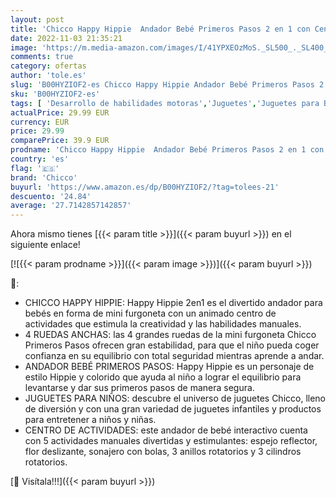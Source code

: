 ```yaml
---
layout: post
title: 'Chicco Happy Hippie  Andador Bebé Primeros Pasos 2 en 1 con Centro de Actividades  Correpasillos Bebé con Forma de Autobús con 4 Ruedas Grandes – Juguete Educativo Infantil  Juguetes Bebé 9-24 Meses'
date: 2022-11-03 21:35:21
image: 'https://m.media-amazon.com/images/I/41YPXEOzMoS._SL500_._SL400_.jpg'
comments: true
category: ofertas
author: 'tole.es'
slug: 'B00HYZIOF2-es Chicco Happy Hippie Andador Bebé Primeros Pasos 2 en 1 con...'
sku: 'B00HYZIOF2-es'
tags: [ 'Desarrollo de habilidades motoras','Juguetes','Juguetes para Bebés y primera infancia','Juguetes para arrastrar','Juguetes y juegos','bebé','chicco','🇪🇸', ]
actualPrice: 29.99 EUR
currency: EUR
price: 29.99
comparePrice: 39.9 EUR
prodname: 'Chicco Happy Hippie  Andador Bebé Primeros Pasos 2 en 1 con Centro de Actividades  Correpasillos Bebé con Forma de Autobús con 4 Ruedas Grandes – Juguete Educativo Infantil  Juguetes Bebé 9-24 Meses'
country: 'es'
flag: '🇪🇸'
brand: 'Chicco'
buyurl: 'https://www.amazon.es/dp/B00HYZIOF2/?tag=tolees-21'
descuento: '24.84'
average: '27.7142857142857'
---
```


Ahora mismo tienes [{{< param title >}}]({{< param buyurl >}}) en el siguiente enlace!

[![{{< param prodname >}}]({{< param image >}})]({{< param buyurl >}})

🔎:

- CHICCO HAPPY HIPPIE: Happy Hippie 2en1 es el divertido andador para bebés en forma de mini furgoneta con un animado centro de actividades que estimula la creatividad y las habilidades manuales.
- 4 RUEDAS ANCHAS: las 4 grandes ruedas de la mini furgoneta Chicco Primeros Pasos ofrecen gran estabilidad, para que el niño pueda coger confianza en su equilibrio con total seguridad mientras aprende a andar.
- ANDADOR BEBÉ PRIMEROS PASOS: Happy Hippie es un personaje de estilo Hippie y colorido que ayuda al niño a lograr el equilibrio para levantarse y dar sus primeros pasos de manera segura.
- JUGUETES PARA NIÑOS: descubre el universo de juguetes Chicco, lleno de diversión y con una gran variedad de juguetes infantiles y productos para entretener a niños y niñas.
- CENTRO DE ACTIVIDADES: este andador de bebé interactivo cuenta con 5 actividades manuales divertidas y estimulantes: espejo reflector, flor deslizante, sonajero con bolas, 3 anillos rotatorios y 3 cilindros rotatorios.

[🛒 Visítala!!!]({{< param buyurl >}})
